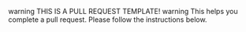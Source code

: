 warning THIS IS A PULL REQUEST TEMPLATE! warning This helps you complete a pull request. Please follow the instructions below. 
